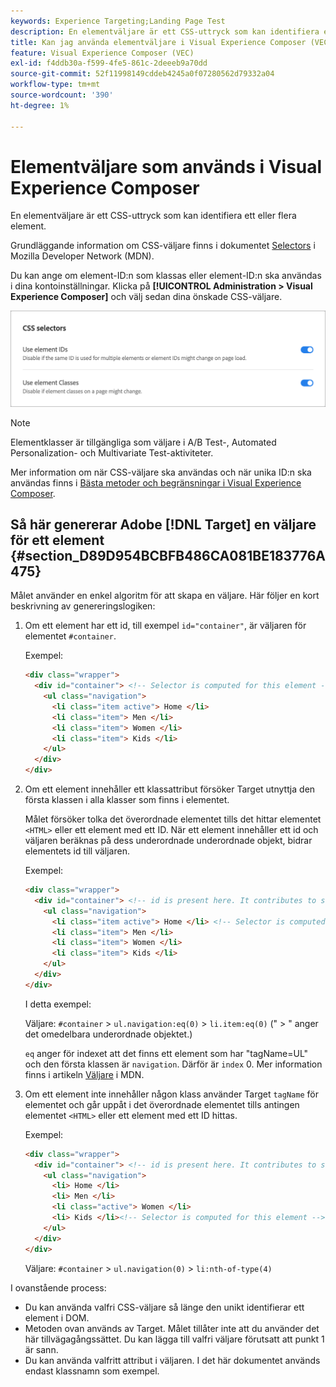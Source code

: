 ```yaml
---
keywords: Experience Targeting;Landing Page Test
description: En elementväljare är ett CSS-uttryck som kan identifiera ett eller flera element. Lär dig använda elementväljare i Adobe [!DNL Target] Visual Experience Composer (VEC).
title: Kan jag använda elementväljare i Visual Experience Composer (VEC)?
feature: Visual Experience Composer (VEC)
exl-id: f4ddb30a-f599-4fe5-861c-2deeeb9a70dd
source-git-commit: 52f11998149cddeb4245a0f07280562d79332a04
workflow-type: tm+mt
source-wordcount: '390'
ht-degree: 1%

---
```


# Elementväljare som används i Visual Experience Composer

En elementväljare är ett CSS-uttryck som kan identifiera ett eller flera element.

Grundläggande information om CSS-väljare finns i dokumentet [Selectors](https://developer.mozilla.org/en-US/docs/Web/Guide/CSS/Getting_started/Selectors) i Mozilla Developer Network (MDN).

Du kan ange om element-ID:n som klassas eller element-ID:n ska användas i dina kontoinställningar. Klicka på **[!UICONTROL Administration > Visual Experience Composer]** och välj sedan dina önskade CSS-väljare.

![css_selectors image](assets/css_selectors.png)

>[!NOTE]
>
>Elementklasser är tillgängliga som väljare i A/B Test-, Automated Personalization- och Multivariate Test-aktiviteter.

Mer information om när CSS-väljare ska användas och när unika ID:n ska användas finns i [Bästa metoder och begränsningar i Visual Experience Composer](/help/main/c-experiences/c-visual-experience-composer/experience-composer-best-practices.md#concept_E284B3F704C04406B174D9050A2528A6).

## Så här genererar Adobe [!DNL Target] en väljare för ett element {#section_D89D954BCBFB486CA081BE183776A475}

Målet använder en enkel algoritm för att skapa en väljare. Här följer en kort beskrivning av genereringslogiken:

1. Om ett element har ett id, till exempel `id="container"`, är väljaren för elementet `#container`.

   Exempel:

   ```html
   <div class="wrapper">
     <div id="container"> <!-- Selector is computed for this element -->
       <ul class="navigation">
         <li class="item active"> Home </li>
         <li class="item"> Men </li>
         <li class="item"> Women </li>
         <li class="item"> Kids </li>
       </ul>
     </div>
   </div>
   ```

1. Om ett element innehåller ett klassattribut försöker Target utnyttja den första klassen i alla klasser som finns i elementet.

   Målet försöker tolka det överordnade elementet tills det hittar elementet `<HTML>` eller ett element med ett ID. När ett element innehåller ett id och väljaren beräknas på dess underordnade underordnade objekt, bidrar elementets id till väljaren.

   Exempel:

   ```html
   <div class="wrapper">
     <div id="container"> <!-- id is present here. It contributes to selector -->
       <ul class="navigation">
         <li class="item active"> Home </li> <!-- Selector is computed for this element -->
         <li class="item"> Men </li>
         <li class="item"> Women </li>
         <li class="item"> Kids </li>
       </ul>
     </div>
   </div>
   ```

   I detta exempel:

   Väljare: `#container` > `ul.navigation:eq(0)` > `li.item:eq(0)` (&quot; > &quot; anger det omedelbara underordnade objektet.)

   `eq` anger för indexet att det finns ett element som har &quot;tagName=UL&quot; och den första klassen är `navigation`. Därför är `index` 0. Mer information finns i artikeln [Väljare](https://developer.mozilla.org/en-US/docs/Web/Guide/CSS/Getting_started/Selectors) i MDN.

1. Om ett element inte innehåller någon klass använder Target `tagName` för elementet och går uppåt i det överordnade elementet tills antingen elementet `<HTML>` eller ett element med ett ID hittas.

   Exempel:

   ```html
   <div class="wrapper">
     <div id="container"> <!-- id is present here. It contributes to selector -->
       <ul class="navigation">
         <li> Home </li>
         <li> Men </li>
         <li class="active"> Women </li>
         <li> Kids </li><!-- Selector is computed for this element -->
       </ul>
     </div>
   </div>
   ```

   Väljare: `#container` > `ul.navigation(0)` > `li:nth-of-type(4)`

I ovanstående process:

* Du kan använda valfri CSS-väljare så länge den unikt identifierar ett element i DOM.
* Metoden ovan används av Target. Målet tillåter inte att du använder det här tillvägagångssättet. Du kan lägga till valfri väljare förutsatt att punkt 1 är sann.
* Du kan använda valfritt attribut i väljaren. I det här dokumentet används endast klassnamn som exempel.
